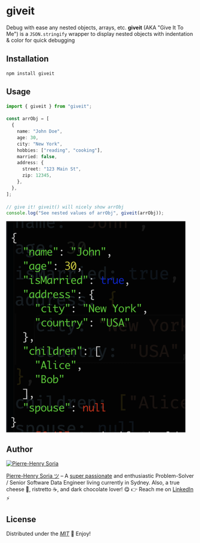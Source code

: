 # giveit 

Debug with ease any nested objects, arrays, etc. **giveit** (AKA "Give It To Me") is a `JSON.stringify` wrapper to display nested objects with indentation & color for quick debugging

## Installation

```console
npm install giveit
```

## Usage

```typescript
import { giveit } from "giveit";

const arrObj = [
  {
    name: "John Doe",
    age: 30,
    city: "New York",
    hobbies: ["reading", "cooking"],
    married: false,
    address: {
      street: "123 Main St",
      zip: 12345,
    },
  },
];

// give it! giveit() will nicely show arrObj
console.log("See nested values of arrObj", giveit(arrObj));
```

![Example of showing nested objects](example-giveit-output.png)

## Author

[![Pierre-Henry Soria](https://s.gravatar.com/avatar/a210fe61253c43c869d71eaed0e90149?s=200)](https://ph7.me "Pierre-Henry Soria - Software Data Engineer")

[Pierre-Henry Soria ツ](https://ph7.me) – A [super passionate](https://github.com/pH-7) and enthusiastic Problem-Solver / Senior Software Data Engineer living currently in Sydney. Also, a true cheese 🧀, ristretto ☕️, and dark chocolate lover! 😋 👉 Reach me on [LinkedIn](https://www.linkedin.com/in/ph7enry/) ⚡️

## License

Distributed under the _[MIT](https://opensource.org/licenses/MIT)_ 🎉 Enjoy!
